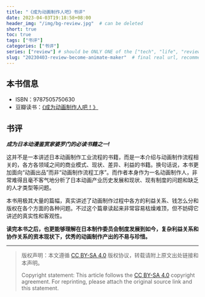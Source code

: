 ```yaml
---
title: "《成为动画制作人吧》书评"
date: 2023-04-03T19:18:58+08:00
header_img: "/img/bg-review.jpg"  # can be deleted
short: true
toc: true
tags: ["书评"]
categories: ["书评"]
series: ["review"] # should be ONLY ONE of the ["tech", "life", "review"]
slug: "20230403-review-become-animate-maker"  # final real url, recommend: start by date, follow lower case words with hyphen splitter. E.g., `20230316-text-title`
---
```


## 本书信息

* ISBN：9787505750630
* 豆瓣读书：[《成为动画制作人吧！》](https://book.douban.com/subject/35499319/)

## 书评

***成为日本动漫鉴赏家婆罗门的必读书籍之一!***

这并不是一本讲述日本动画制作工业流程的书籍，而是一本介绍与动画制作流程相关的，各方各领域之间的商业模式、现状、差异、利益的书籍。换句话说，本书更加面向“动画出品”而非“动画制作流程工序”。而作者本身作为一名动画制作人，非常难得且毫不客气地分析了日本动画产业历史发展和现状、现有制度的问题和缺乏的人才类型等问题。

本书用极其大量的篇幅，真实讲述了动画制作过程中各方的利益关系、钱怎么分和版权在各个方面的各种问题。不过这个篇章读起来非常容易枯燥难顶，但不妨碍它讲述的真实性和客观性。

**读完本书之后，也更能够理解在日本制作委员会制度发展到如今，复杂利益关系和协作关系的资本现状下，优秀的动画制作产出的不易与珍惜。**

---

> 版权声明：本文遵循 [CC BY-SA 4.0](https://creativecommons.org/licenses/by-sa/4.0/deed.zh) 版权协议，转载请附上原文出处链接和本声明。
>
> Copyright statement: This article follows the [CC BY-SA 4.0](https://creativecommons.org/licenses/by-sa/4.0/deed.en) copyright agreement. For reprinting, please attach the original source link and this statement.
